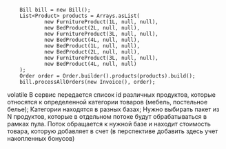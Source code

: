         Bill bill = new Bill();
        List<Product> products = Arrays.asList(
                new FurnitureProduct(1L, null, null),
                new BedProduct(2L, null, null),
                new FurnitureProduct(3L, null, null),
                new BedProduct(4L, null, null),
                new BedProduct(1L, null, null),
                new BedProduct(2L, null, null),
                new FurnitureProduct(3L, null, null),
                new BedProduct(4L, null, null)
        );
        Order order = Order.builder().products(products).build();
        bill.processAllOrders(new Invoice(), order);

volatile
В сервис передается список id различных продуктов, которые относятся к определенной категории товаров (мебель, постельное белье);
Категории находятся в разных базах;
Нужно выбирать пакет из N продуктов, которые в отдельном потоке будут обрабатываться в рамках пула.
Поток обращается к нужной базе и находит стоимость товара, которую добавляет в счет (в перспективе добавить здесь учет накопленных бонусов)

